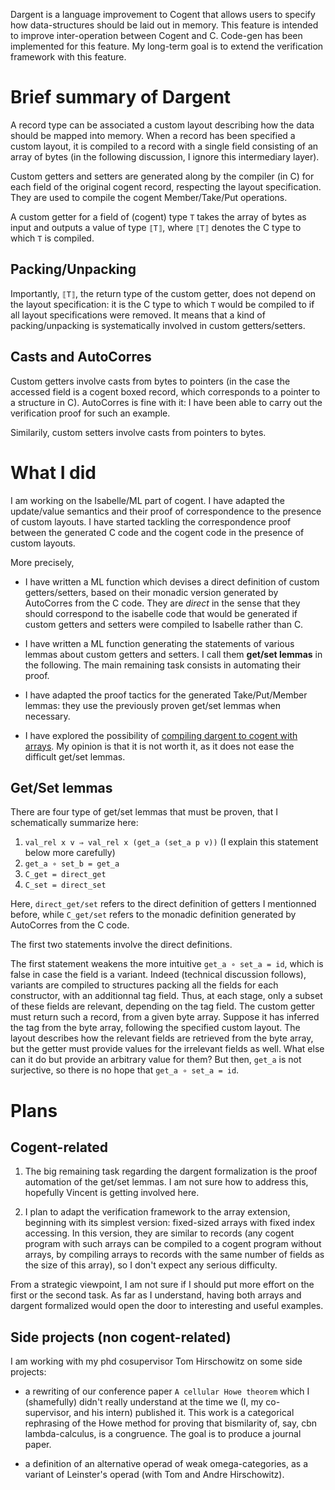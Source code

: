 
Dargent is a language improvement to Cogent that allows users to
specify how data-structures should be laid out in memory. This
feature is intended to improve inter-operation between Cogent and
C. Code-gen has been implemented for this feature. My long-term goal
is to extend the verification framework with this feature.

# Brief summary of Dargent

A record type can be associated a custom layout describing how the data 
should be mapped into memory.
When a record has been specified a custom layout, it is compiled to a record
with a single field consisting of an array of bytes (in the following discussion, 
I ignore this intermediary layer).

Custom getters and setters are generated along by the compiler (in C) for each field 
of the original cogent record, respecting the layout specification. 
They are used to compile the cogent Member/Take/Put operations.

A custom getter for a field of (cogent) type `T` takes the array 
of bytes as input and outputs a value of type `⟦T⟧`, where
 `⟦T⟧` denotes the C type to which `T` is compiled.

 
## Packing/Unpacking

Importantly, `⟦T⟧`, the return type of the custom getter,
does not depend on the layout specification:
it is the C type to which `T` would be compiled to
if all layout specifications were removed.
It means that a kind of packing/unpacking is systematically
involved in custom getters/setters. 
 

## Casts and AutoCorres
 
Custom getters involve casts from bytes to 
pointers (in the case the accessed field is a cogent boxed record, which 
corresponds to a pointer to a structure in C). AutoCorres is fine with it: 
I have been able to carry out the verification proof for such an example.

Similarily, custom setters involve casts from pointers to bytes.



# What I did

I am working on the Isabelle/ML part of cogent.
I have adapted the update/value semantics and their proof of correspondence to
the presence of custom layouts.
I have started tackling the correspondence proof between the generated C code
and the cogent code in the presence of custom layouts. 

More precisely,

- I have written a ML function which devises a direct definition of custom 
getters/setters, based on their monadic version generated by AutoCorres from
the C code. They are *direct* in the sense that they should correspond to the
isabelle code that would be generated if custom getters
and setters were compiled to Isabelle rather than C.

- I have written a ML function generating the statements of various lemmas
about custom getters and setters. I call them **get/set lemmas** in the 
following. The main remaining task consists in automating their proof.

- I have adapted the proof tactics for the generated Take/Put/Member lemmas:
they use the previously proven get/set lemmas when necessary. 

- I have explored the possibility of [compiling dargent to cogent with arrays](dargent-cast-ffi.md).
My opinion is that it is not worth it, as it does not ease the difficult 
get/set lemmas.

## Get/Set lemmas

There are four type of get/set lemmas that must be proven, that I schematically
summarize here:
1. `val_rel x v ⇒ val_rel x (get_a (set_a p v))` (I explain this statement 
below more carefully)
2. `get_a ∘ set_b = get_a`
3. `C_get = direct_get`
4. `C_set = direct_set`

Here, `direct_get/set` refers to the direct definition of getters I mentionned
before, while `C_get/set` refers to the monadic definition generated by 
AutoCorres from the C code.

The first two statements involve the direct definitions.

The first statement weakens the more intuitive `get_a ∘ set_a = id`,
which is false in case the field is a variant. Indeed (technical discussion
follows), variants are compiled to structures packing all the fields for each 
constructor, with an additionnal tag field. Thus, at each stage, only a subset
of these fields are relevant, depending on the tag field. The custom getter must
return such a record, from a given byte array. Suppose it has inferred the tag
from the byte array, following the specified custom layout. The layout describes
how the relevant fields are retrieved from the byte array, but the getter must
provide values for the irrelevant fields as well. What else can it do but
provide an arbitrary value for them? But then, `get_a` is not surjective, so
there is no hope that `get_a ∘ set_a = id`.

# Plans

## Cogent-related


1. The big remaining task regarding the dargent formalization is the proof automation 
of the get/set lemmas. I am not sure how to address this, hopefully Vincent is
getting involved here.

<!-- I am still at the stage of looking at small examples. I think that the proof -->
<!-- automation tactic should be guided by the custom layout, as these custom -->
<!-- getters/setters can be arbitrarily complex with nested records. -->

2. I plan to adapt the verification framework to the array extension, 
beginning with its simplest version: fixed-sized arrays with fixed index 
accessing. In this version, they are similar to records (any cogent program with
such arrays can be compiled to a cogent program without arrays, by compiling 
arrays to records with the same number of fields as the size of this array),
so I don't expect any serious difficulty.

From a strategic viewpoint, I am not sure if I should put more effort on the first
or the second task.
As far as I understand, having both arrays and dargent formalized would open the
door to interesting and useful examples.


## Side projects (non cogent-related)

I am working with my phd cosupervisor Tom Hirschowitz on some side projects:

- a rewriting of our conference paper `A cellular Howe theorem` 
which I (shamefully) didn't really understand at the time we 
(I, my co-supervisor, and his intern) published it.
This work is a categorical rephrasing of the Howe method for proving that
bismilarity of, say, cbn lambda-calculus, is a congruence. The goal is to
produce a journal paper.

- a definition of an alternative operad of weak omega-categories, as a variant
of Leinster's operad (with Tom and Andre Hirschowitz).




